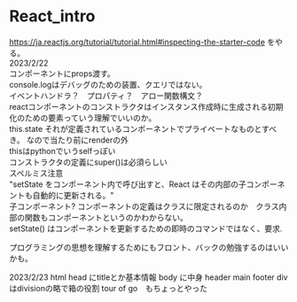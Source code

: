 # React_intro
https://ja.reactjs.org/tutorial/tutorial.html#inspecting-the-starter-code 
をやる。  
2023/2/22  
コンポーネントにprops渡す。  
console.logはデバッグのための装置、クエリではない。  
イベントハンドラ？　プロパティ？　アロー関数構文？  
reactコンポーネントのコンストラクタはインスタンス作成時に生成される初期化のための要素っていう理解でいいのか。  
this.state それが定義されているコンポーネントでプライベートなものとすべき。 なので当たり前にrenderの外  
thisはpythonでいうselfっぽい  
コンストラクタの定義にsuper()は必須らしい  
スペルミス注意  
"setState をコンポーネント内で呼び出すと、React はその内部の子コンポーネントも自動的に更新される。"  
子コンポーネント? コンポーネントの定義はクラスに限定されるのか　クラス内部の関数もコンポーネントというのかわからない。  
setState() はコンポーネントを更新するための即時のコマンドではなく、要求.

プログラミングの思想を理解するためにもフロント、バックの勉強するのはいいかも。   

2023/2/23
html
head にtitleとか基本情報
body に中身
header main footer
div はdivisionの略で箱の役割
tour of go　もちょっとやった
